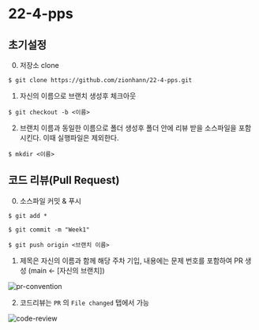 # 22-4-pps

## 초기설정

0. 저장소 clone
```shell
$ git clone https://github.com/zionhann/22-4-pps.git
```

1. 자신의 이름으로 브랜치 생성후 체크아웃

```shell
$ git checkout -b <이름>
```

2. 브랜치 이름과 동일한 이름으로 폴더 생성후 폴더 안에 리뷰 받을 소스파일을 포함시킨다. 이때 실행파일은 제외한다.

```shell
$ mkdir <이름>
```

## 코드 리뷰(Pull Request)

0. 소스파일 커밋 & 푸시

```shell
$ git add *
```
```shell
$ git commit -m "Week1"
```
```shell
$ git push origin <브랜치 이름>
```

1. 제목은 자신의 이름과 함께 해당 주차 기입, 내용에는 문제 번호를 포함하여 PR 생성 (main <- [자신의 브랜치])

![pr-convention](https://user-images.githubusercontent.com/45687157/210139381-53e4d9ad-067a-4a9b-a3e5-befccee99153.png)

2. 코드리뷰는 `PR` 의 `File changed` 탭에서 가능

![code-review](https://user-images.githubusercontent.com/45687157/210139446-22395485-3ebb-4c56-af97-af0960d58208.png)